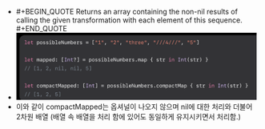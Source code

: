 - #+BEGIN_QUOTE
  Returns an array containing the non-nil results of calling the given transformation with each element of this sequence.
  #+END_QUOTE
- ![스크린샷 2023-08-14 오후 6.53.12.png](../assets/스크린샷_2023-08-14_오후_6.53.12_1692006795568_0.png)
- 이와 같이 compactMapped는 옵셔널이 나오지 않으며 nil에 대한 처리와 더불어 2차원 배열 (배열 속 배열을 처리 함에 있어도 동일하게 유지시키면서 처리함.)